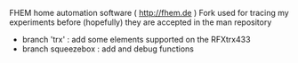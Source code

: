 FHEM home automation software  ( http://fhem.de ) 
Fork used for tracing my experiments before (hopefully) they are accepted in the man repository 
- branch 'trx' : add some elements supported on the RFXtrx433
- branch squeezebox : add and debug functions 
